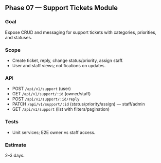 ## Phase 07 — Support Tickets Module

### Goal
Expose CRUD and messaging for support tickets with categories, priorities, and statuses.

### Scope
- Create ticket, reply, change status/priority, assign staff.
- User and staff views; notifications on updates.

### API
- POST `/api/v1/support` (user)
- GET  `/api/v1/support/:id` (owner/staff)
- POST `/api/v1/support/:id/reply`
- PATCH `/api/v1/support/:id` (status/priority/assign) — staff/admin
- GET `/api/v1/support` (list with filters/pagination)

### Tests
- Unit services; E2E owner vs staff access.

### Estimate
2–3 days.


